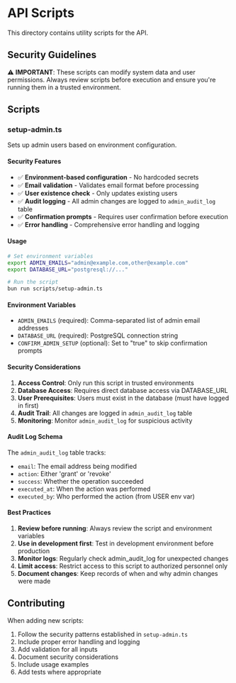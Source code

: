 # API Scripts

This directory contains utility scripts for the API.

## Security Guidelines

⚠️ **IMPORTANT**: These scripts can modify system data and user permissions. Always review scripts before execution and ensure you're running them in a trusted environment.

## Scripts

### setup-admin.ts

Sets up admin users based on environment configuration.

#### Security Features

- ✅ **Environment-based configuration** - No hardcoded secrets
- ✅ **Email validation** - Validates email format before processing
- ✅ **User existence check** - Only updates existing users
- ✅ **Audit logging** - All admin changes are logged to `admin_audit_log` table
- ✅ **Confirmation prompts** - Requires user confirmation before execution
- ✅ **Error handling** - Comprehensive error handling and logging

#### Usage

```bash
# Set environment variables
export ADMIN_EMAILS="admin@example.com,other@example.com"
export DATABASE_URL="postgresql://..."

# Run the script
bun run scripts/setup-admin.ts
```

#### Environment Variables

- `ADMIN_EMAILS` (required): Comma-separated list of admin email addresses
- `DATABASE_URL` (required): PostgreSQL connection string
- `CONFIRM_ADMIN_SETUP` (optional): Set to "true" to skip confirmation prompts

#### Security Considerations

1. **Access Control**: Only run this script in trusted environments
2. **Database Access**: Requires direct database access via DATABASE_URL
3. **User Prerequisites**: Users must exist in the database (must have logged in first)
4. **Audit Trail**: All changes are logged in `admin_audit_log` table
5. **Monitoring**: Monitor `admin_audit_log` for suspicious activity

#### Audit Log Schema

The `admin_audit_log` table tracks:

- `email`: The email address being modified
- `action`: Either 'grant' or 'revoke'
- `success`: Whether the operation succeeded
- `executed_at`: When the action was performed
- `executed_by`: Who performed the action (from USER env var)

#### Best Practices

1. **Review before running**: Always review the script and environment variables
2. **Use in development first**: Test in development environment before production
3. **Monitor logs**: Regularly check admin_audit_log for unexpected changes
4. **Limit access**: Restrict access to this script to authorized personnel only
5. **Document changes**: Keep records of when and why admin changes were made

## Contributing

When adding new scripts:

1. Follow the security patterns established in `setup-admin.ts`
2. Include proper error handling and logging
3. Add validation for all inputs
4. Document security considerations
5. Include usage examples
6. Add tests where appropriate
